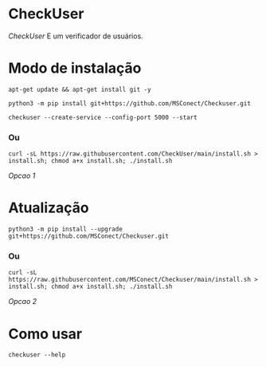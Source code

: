 # CheckUser

*CheckUser* E um verificador de usuários.

# Modo de instalação
```
apt-get update && apt-get install git -y
```
```
python3 -m pip install git+https://github.com/MSConect/Checkuser.git
```
```
checkuser --create-service --config-port 5000 --start
```

### Ou
```
curl -sL https://raw.githubusercontent.com/CheckUser/main/install.sh > install.sh; chmod a+x install.sh; ./install.sh
```
 *Opcao 1*

# Atualização
```
python3 -m pip install --upgrade git+https://github.com/MSConect/Checkuser.git
```

### Ou
```
curl -sL https://raw.githubusercontent.com/MSConect/Checkuser/main/install.sh > install.sh; chmod a+x install.sh; ./install.sh
```
 *Opcao 2*

# Como usar
```
checkuser --help
```
